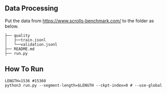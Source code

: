 ## Data Processing
Put the data from https://www.scrolls-benchmark.com/ to the folder as below.
```
├── quality
│   ├──train.jsonl
│   └──validation.jsonl
├── README.md
├── run.py
```

## How To Run
```shell
LENGTH=1536 #15360
python3 run.py --segment-length=$LENGTH --ckpt-index=0 # --use-global
```